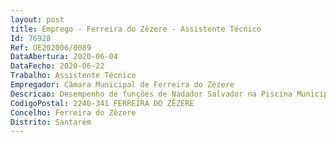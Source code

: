 ```yaml
--- 
layout: post
title: Emprego - Ferreira do Zêzere - Assistente Técnico
Id: 76928
Ref: OE202006/0089
DataAbertura: 2020-06-04
DataFecho: 2020-06-22
Trabalho: Assistente Técnico
Empregador: Câmara Municipal de Ferreira do Zêzere
Descricao: Desempenho de funções de Nadador Salvador na Piscina Municipal de Ferreira do Zêzere e na zona balnear do Município, nomeadamente, zelar pela segurança dos utilizadores das piscinas e restantes equipamentos, encaminhar os utilizadores e transmitir lhes as regras de utilização e segurança, administrar os primeiros socorros quando necessário, auxiliar na manutenção e conservação dos espaços adjacentes aos tanques.
CodigoPostal: 2240-341 FERREIRA DO ZÊZERE
Concelho: Ferreira do Zêzere
Distrito: Santarém
--- 
```

